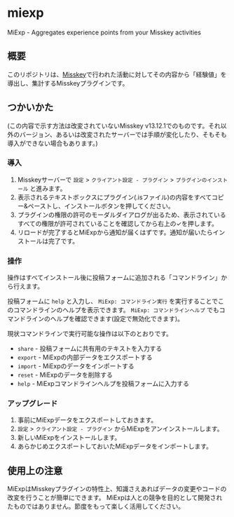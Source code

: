 # miexp

MiExp - Aggregates experience points from your Misskey activities

## 概要

このリポジトリは、[Misskey](https://github.com/misskey-dev/misskey)で行われた活動に対してその内容から「経験値」を導出し、集計するMisskeyプラグインです。

## つかいかた

(この内容で示す方法は改変されていないMisskey v13.12.1でのものです。それ以外のバージョン、あるいは改変されたサーバーでは手順が変化したり、そもそも導入ができない場合もあります。)

### 導入

1. Misskeyサーバーで `設定` > `クライアント設定 - プラグイン` > `プラグインのインストール` と進みます。
2. 表示されるテキストボックスにプラグイン(.isファイル)の内容をすべてコピー&ペーストし、インストールボタンを押してください。
3. プラグインの権限の許可のモーダルダイアログが出るため、表示されているすべての権限が許可されていることを確認してから右上の✓を押します。
4. リロードが完了するとMiExpから通知が届くはずです。通知が届いたらインストールは完了です。

### 操作

操作はすべてインストール後に投稿フォームに追加される「コマンドライン」から行えます。

投稿フォームに `help` と入力し、 `MiExp: コマンドライン実行` を実行することでこのコマンドラインのヘルプを表示できます。
`MiExp: コマンドラインヘルプ` でもコマンドラインのヘルプを確認できます(設定で無効化できます)。

現状コマンドラインで実行可能な操作は以下のとおりです。

- `share` - 投稿フォームに共有用のテキストを入力する
- `export` - MiExpの内部データをエクスポートする
- `import` - MiExpのデータをインポートする
- `reset` - MiExpのデータを削除する
- `help` - MiExpコマンドラインヘルプを投稿フォームに入力する

### アップグレード

1. 事前にMiExpデータをエクスポートしておきます。
2. `設定` > `クライアント設定 - プラグイン` からMiExpをアンインストールします。
3. 新しいMiExpをインストールします。
4. あらかじめエクスポートしておいたMiExpデータをインポートします。

## 使用上の注意

MiExpはMisskeyプラグインの特性上、知識さえあればデータの変更やコードの改変を行うことが簡単にできます。
MiExpは人との競争を目的として開発されたものではありません。節度をもって楽しく活用してください。

